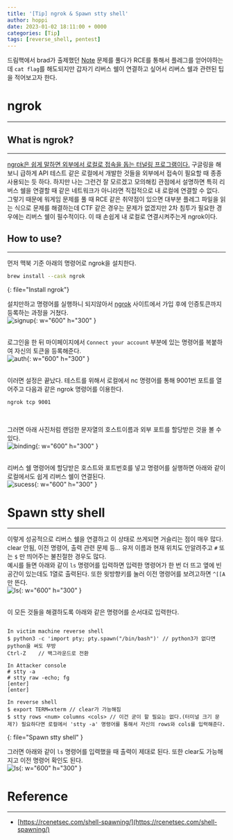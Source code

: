 ```yaml
---
title: '[Tip] ngrok & Spawn stty shell'
author: hoppi
date: 2023-01-02 18:11:00 + 0000
categories: [Tip]
tags: [reverse_shell, pentest]
---
```


드림핵에서 brad가 출제했던 [Note](https://dreamhack.io/wargame/challenges/644/) 문제를 풀다가 RCE를 통해서 플레그를 얻어야하는데 `cat flag`를 해도되지만 갑자기 리버스 쉘이 연결하고 싶어서 리버스 쉘과 관련된 팁을 적어보고자 한다.  

# ngrok
***
## What is ngrok?
***
<u>ngrok은 쉽게 말하면 외부에서 로컬로 접속을 돕는 터널링 프로그램이다.</u> 구글링을 해보니 급하게 API 테스트 같은 로컬에서 개발한 것들을 외부에서 접속이 필요할 때 종종 사용되는 듯 하다. 하지만 나는 그런건 잘 모르겠고 모의해킹 관점에서 설명하면 특히 리버스 쉘을 연결할 때 같은 네트워크가 아니라면 직접적으로 내 로컬에 연결할 수 없다. 그렇기 때문에 워게임 문제를 풀 때 RCE 같은 취약점이 있으면 대부분 플레그 파일을 읽는 식으로 문제를 해결하는데 CTF 같은 경우는 문제가 없겠지만 2차 침투가 필요한 경우에는 리버스 쉘이 필수적이다. 이 때 손쉽게 내 로컬로 연결시켜주는게 ngrok이다. 

## How to use?
***
먼저 맥북 기준 아래의 명령어로 ngrok을 설치한다.
```zsh
brew install --cask ngrok
```
{: file="Install ngrok"}
<br/>

설치만하고 명령어를 실행하니 되지않아서 [ngrok](https://ngrok.com/) 사이트에서 가입 후에 인증토큰까지 등록하는 과정을 거쳤다.  
![signup](../../../assets/img/2023-01-02/2023-01-02-signup.png){: w="600" h="300" }  
<br/>

로그인을 한 뒤 마이페이지에서 `Connect your account` 부분에 있는 명령어를 복붙하여 자신의 토큰을 등록해준다.  
![auth](../../../assets/img/2023-01-02/2023-01-02-auth.png){: w="600" h="300" }  
<br/>

이러면 설정은 끝났다. 테스트를 위해서 로컬에서 nc 명령어를 통해 9001번 포트를 열어주고 다음과 같은 ngrok 명령어를 이용한다.  
```zsh
ngrok tcp 9001
```
<br/>

그러면 아래 사진처럼 랜덤한 문자열의 호스트이름과 외부 포트를 할당받은 것을 볼 수 있다.  
![binding](../../../assets/img/2023-01-02/2023-01-02-binding.png){: w="600" h="300" }  
<br/>

리버스 쉘 명령어에 할당받은 호스트와 포트번호를 넣고 명령어를 실행하면 아래와 같이 로컬에서도 쉽게 리버스 쉘이 연결된다.  
![sucess](../../../assets/img/2023-01-02/2023-01-02-sucess.png){: w="600" h="300" }  


# Spawn stty shell
***
이렇게 성공적으로 리버스 쉘을 연결하고 이 상태로 쓰게되면 거슬리는 점이 매우 많다. clear 안됨, 이전 명령어, 출력 관련 문제 등... 유저 이름과 현재 위치도 안알려주고 `#` 또는 `$` 만 띄어주는 불친절한 경우도 많다.  
예시를 들면 아래와 같이 `ls` 명령어를 입력하면 입력한 명령어가 한 번 더 뜨고 옆에 빈공간이 있는데도 1열로 출력된다. 또한 윗방향키를 눌러 이전 명령어를 보려고하면 `^[[A` 만 뜬다.  
![ls](../../../assets/img/2023-01-02/2023-01-02-ls.png){: w="600" h="300" }  
<br/>

이 모든 것들을 해결하도록 아래와 같은 명령어를 순서대로 입력한다.  
```text

In victim machine reverse shell
$ python3 -c 'import pty; pty.spawn("/bin/bash")' // python3가 없다면 python을 써도 무방
Ctrl-Z    // 백그라운드로 전환     

In Attacker console
# stty -a
# stty raw -echo; fg
[enter]
[enter]              

In reverse shell
$ export TERM=xterm // clear가 가능해짐
$ stty rows <num> columns <cols> // 이건 굳이 할 필요는 없다.(터미널 크기 문제?) 필요하다면 로컬에서 'stty -a' 명령어를 통해서 자신의 rows와 cols를 입력해준다.

```
{: file="Spawn stty shell" }
<br/>

그러면 아래와 같이 `ls` 명령어를 입력했을 때 출력이 제대로 된다. 또한 clear도 가능해지고 이전 명령어 확인도 된다.  
![ls](../../../assets/img/2023-01-02/2023-01-02-spawn.png){: w="600" h="300" }  

# Reference
***
- [https://rcenetsec.com/shell-spawning/](https://rcenetsec.com/shell-spawning/)